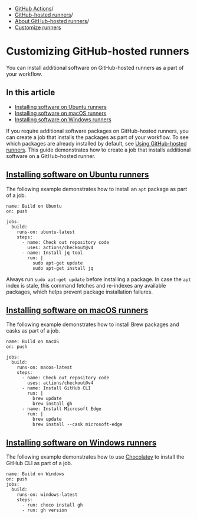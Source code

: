   * [GitHub Actions](https://docs.github.com/en/actions "GitHub Actions")/
  * [GitHub-hosted runners](https://docs.github.com/en/actions/using-github-hosted-runners "GitHub-hosted runners")/
  * [About GitHub-hosted runners](https://docs.github.com/en/actions/using-github-hosted-runners/using-github-hosted-runners "About GitHub-hosted runners")/
  * [Customize runners](https://docs.github.com/en/actions/using-github-hosted-runners/using-github-hosted-runners/customizing-github-hosted-runners "Customize runners")


# Customizing GitHub-hosted runners
You can install additional software on GitHub-hosted runners as a part of your workflow.
## In this article
  * [Installing software on Ubuntu runners](https://docs.github.com/en/actions/using-github-hosted-runners/using-github-hosted-runners/customizing-github-hosted-runners#installing-software-on-ubuntu-runners)
  * [Installing software on macOS runners](https://docs.github.com/en/actions/using-github-hosted-runners/using-github-hosted-runners/customizing-github-hosted-runners#installing-software-on-macos-runners)
  * [Installing software on Windows runners](https://docs.github.com/en/actions/using-github-hosted-runners/using-github-hosted-runners/customizing-github-hosted-runners#installing-software-on-windows-runners)


If you require additional software packages on GitHub-hosted runners, you can create a job that installs the packages as part of your workflow.
To see which packages are already installed by default, see [Using GitHub-hosted runners](https://docs.github.com/en/actions/using-github-hosted-runners/about-github-hosted-runners#preinstalled-software).
This guide demonstrates how to create a job that installs additional software on a GitHub-hosted runner.
## [Installing software on Ubuntu runners](https://docs.github.com/en/actions/using-github-hosted-runners/using-github-hosted-runners/customizing-github-hosted-runners#installing-software-on-ubuntu-runners)
The following example demonstrates how to install an `apt` package as part of a job.
```
name: Build on Ubuntu
on: push

jobs:
  build:
    runs-on: ubuntu-latest
    steps:
      - name: Check out repository code
        uses: actions/checkout@v4
      - name: Install jq tool
        run: |
          sudo apt-get update
          sudo apt-get install jq

```

Always run `sudo apt-get update` before installing a package. In case the `apt` index is stale, this command fetches and re-indexes any available packages, which helps prevent package installation failures.
## [Installing software on macOS runners](https://docs.github.com/en/actions/using-github-hosted-runners/using-github-hosted-runners/customizing-github-hosted-runners#installing-software-on-macos-runners)
The following example demonstrates how to install Brew packages and casks as part of a job.
```
name: Build on macOS
on: push

jobs:
  build:
    runs-on: macos-latest
    steps:
      - name: Check out repository code
        uses: actions/checkout@v4
      - name: Install GitHub CLI
        run: |
          brew update
          brew install gh
      - name: Install Microsoft Edge
        run: |
          brew update
          brew install --cask microsoft-edge

```

## [Installing software on Windows runners](https://docs.github.com/en/actions/using-github-hosted-runners/using-github-hosted-runners/customizing-github-hosted-runners#installing-software-on-windows-runners)
The following example demonstrates how to use [Chocolatey](https://community.chocolatey.org/packages) to install the GitHub CLI as part of a job.
```
name: Build on Windows
on: push
jobs:
  build:
    runs-on: windows-latest
    steps:
      - run: choco install gh
      - run: gh version

```

